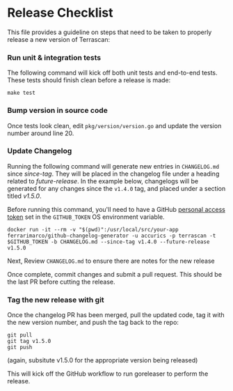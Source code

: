# Release Checklist
This file provides a guideline on steps that need to be taken to properly release a new version of Terrascan:

### Run unit & integration tests
The following command will kick off both unit tests and end-to-end tests. These tests should finish clean before a release is made:

```
make test
```

### Bump version in source code
Once tests look clean, edit `pkg/version/version.go` and update the version number around line 20.

### Update Changelog
Running the following command will generate new entries in `CHANGELOG.md` since _since-tag_. They will be placed in the changelog file under a heading related to _future-release_. In the example below, changelogs will be generated for any changes since the `v1.4.0` tag, and placed under a section titled *v1.5.0*.

Before running this command, you'll need to have a GitHub [personal access token](https://docs.github.com/en/github/authenticating-to-github/creating-a-personal-access-token) set in the `GITHUB_TOKEN` OS environment variable.

```
docker run -it --rm -v "$(pwd)":/usr/local/src/your-app ferrarimarco/github-changelog-generator -u accurics -p terrascan -t $GITHUB_TOKEN -b CHANGELOG.md --since-tag v1.4.0 --future-release v1.5.0
```

Next, Review `CHANGELOG.md` to ensure there are notes for the new release

Once complete, commit changes and submit a pull request. This should be the last PR before cutting the release.

### Tag the new release with git
Once the changelog PR has been merged, pull the updated code, tag it with the new version number, and push the tag back to the repo:

```
git pull
git tag v1.5.0
git push
```
(again, subsitute v1.5.0 for the appropriate version being released)

This will kick off the GitHub workflow to run goreleaser to perform the release.
